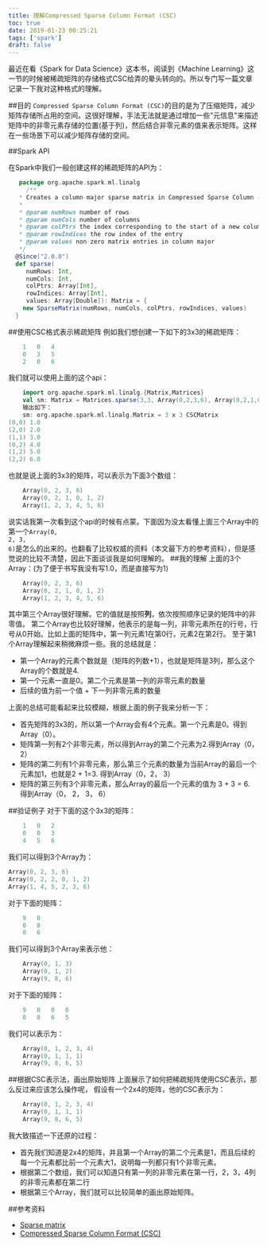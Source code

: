```yaml
---
title: 理解Compressed Sparse Column Format (CSC)
toc: true
date: 2019-01-23 00:25:21
tags: ['spark']
draft: false
---
```


最近在看《Spark for Data Science》这本书，阅读到《Machine Learning》这一节的时候被稀疏矩阵的存储格式CSC给弄的晕头转向的。所以专门写一篇文章记录一下我对这种格式的理解。

##目的
`Compressed Sparse Column Format (CSC)`的目的是为了压缩矩阵，减少矩阵存储所占用的空间。这很好理解，手法无法就是通过增加一些"元信息"来描述矩阵中的非零元素存储的位置(基于列)，然后结合非零元素的值来表示矩阵。这样在一些场景下可以减少矩阵存储的空间。

##Spark API

在Spark中我们一般创建这样的稀疏矩阵的API为：

```scala
   package org.apache.spark.ml.linalg
	 /**
   * Creates a column-major sparse matrix in Compressed Sparse Column (CSC) format.
   *
   * @param numRows number of rows
   * @param numCols number of columns
   * @param colPtrs the index corresponding to the start of a new column
   * @param rowIndices the row index of the entry
   * @param values non-zero matrix entries in column major
   */
  @Since("2.0.0")
  def sparse(
     numRows: Int,
     numCols: Int,
     colPtrs: Array[Int],
     rowIndices: Array[Int],
     values: Array[Double]): Matrix = {
    new SparseMatrix(numRows, numCols, colPtrs, rowIndices, values)
  }
```
##使用CSC格式表示稀疏矩阵
例如我们想创建一下如下的3x3的稀疏矩阵：
```scala
	1	0	4
	0	3	5
	2	0	6
```
我们就可以使用上面的这个api：
```scala
	import org.apache.spark.ml.linalg.{Matrix,Matrices}
	val sm: Matrix = Matrices.sparse(3,3, Array(0,2,3,6), Array(0,2,1,0,1,2), Array(1.0,2.0,3.0,4.0,5.0,6.0))
	输出如下：
	sm: org.apache.spark.ml.linalg.Matrix = 3 x 3 CSCMatrix
(0,0) 1.0
(2,0) 2.0
(1,1) 3.0
(0,2) 4.0
(1,2) 5.0
(2,2) 6.0
```
也就是说上面的3x3的矩阵，可以表示为下面3个数组：
```scala
	Array(0, 2, 3, 6)
	Array(0, 2, 1, 0, 1, 2)
	Array(1, 2, 3, 4, 5, 6)
```
说实话我第一次看到这个api的时候有点蒙。下面因为没太看懂上面三个Array中的第一个<code>Array(0, 2, 3, 6)</code>是怎么的出来的。也翻看了比较权威的资料（本文最下方的参考资料），但是感觉说的比较不清楚，因此下面谈谈我是如何理解的。
##我的理解
上面的3个Array：(为了便于书写我没有写1.0，而是直接写为1)
```scala
	Array(0, 2, 3, 6)
	Array(0, 2, 1, 0, 1, 2)
	Array(1, 2, 3, 4, 5, 6)
```
其中第三个Array很好理解。它的值就是按照<strong>列</strong>，依次按照顺序记录的矩阵中的非零值。
第二个Array也比较好理解，他表示的是每一列，非零元素所在的行号，行号从0开始。比如上面的矩阵中，第一列元素1在第0行，元素2在第2行。
至于第1个Array理解起来稍微麻烦一些。我的总结就是：

- 第一个Array的元素个数就是（矩阵的列数+1），也就是矩阵是3列，那么这个Array的个数就是4.
- 第一个元素一直是0。第二个元素是第一列的非零元素的数量
- 后续的值为前一个值 + 下一列非零元素的数量

上面的总结可能看起来比较模糊，根据上面的例子我来分析一下：

- 首先矩阵的3x3的，所以第一个Array会有4个元素。第一个元素是0。得到Array（0）。
- 矩阵第一列有2个非零元素，所以得到Array的第二个元素为2.得到Array（0， 2）
- 矩阵的第二列有1个非零元素，那么第三个元素的数量为当前Array的最后一个元素加1，也就是2 + 1=3. 得到Array（0，2， 3）
- 矩阵的第三列有3个非零元素，那么Array的最后一个元素的值为 3 + 3 = 6. 得到Array（0， 2， 3， 6）

##验证例子
对于下面的这个3x3的矩阵：
```scala
	1	0	2
	0	0	3
	4	5	6
```
我们可以得到3个Array为：
```scala
Array(0, 2, 3, 6)
Array(0, 2, 2, 0, 1, 2)
Array(1, 4, 5, 2, 3, 6)
```
对于下面的矩阵：
```scala
	9	0
	0	8
	0	6
```
我们可以得到3个Array来表示他：
```scala
	Array(0, 1, 3)
	Array(0, 1, 2)
	Array(9, 8, 6)
```
对于下面的矩阵：
```scala
	9	0	0	0
	0	8	6	5
```
我们可以表示为：
```scala
	Array(0, 1, 2, 3, 4)
	Array(0, 1, 1, 1)
	Array(9, 8, 6, 5)
```
##根据CSC表示法，画出原始矩阵
上面展示了如何把稀疏矩阵使用CSC表示，那么反过来应该怎么操作呢，
假设有一个2x4的矩阵，他的CSC表示为：
```scala
	Array(0, 1, 2, 3, 4)
	Array(0, 1, 1, 1)
	Array(9, 8, 6, 5)
```
我大致描述一下还原的过程：

- 首先我们知道是2x4的矩阵，并且第一个Array的第二个元素是1，而且后续的每一个元素都比前一个元素大1，说明每一列都只有1个非零元素。
- 根据第二个数组，我们可以知道只有第一列的非零元素在第一行，2，3，4列的非零元素都在第二行
- 根据第三个Array，我们就可以比较简单的画出原始矩阵。

##参考资料

- [Sparse matrix](https://en.wikipedia.org/wiki/Sparse_matrix)
- [Compressed Sparse Column Format (CSC)](http://www.scipy-lectures.org/advanced/scipy_sparse/csc_matrix.html)

